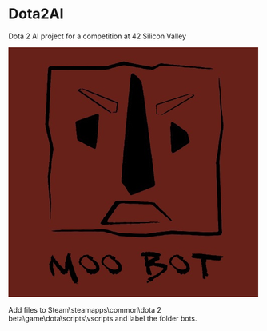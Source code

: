 # Dota2AI
Dota 2 AI project for a competition at 42 Silicon Valley

![MooBot Icon](/MooBot.jpg)

Add files to Steam\steamapps\common\dota 2 beta\game\dota\scripts\vscripts and label the folder bots.
